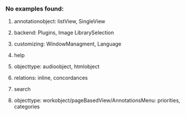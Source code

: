 ### No examples found:
1. annotationobject: listView, SingleView
2. backend: Plugins, Image LibrarySelection
3. customizing: WindowManagment, Language
4. help
5. objecttype: audioobject, htmlobject
6. relations: inline, concordances
7. search


8. objecttype: workobject/pageBasedView/AnnotationsMenu: priorities, categories

